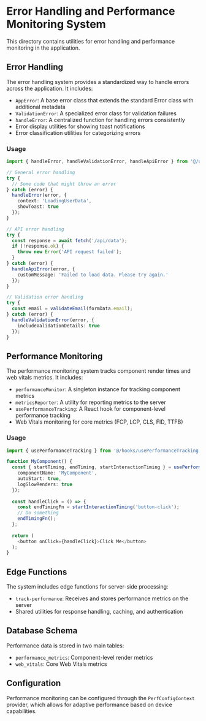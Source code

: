 
# Error Handling and Performance Monitoring System

This directory contains utilities for error handling and performance monitoring in the application.

## Error Handling

The error handling system provides a standardized way to handle errors across the application. It includes:

- `AppError`: A base error class that extends the standard Error class with additional metadata
- `ValidationError`: A specialized error class for validation failures
- `handleError`: A centralized function for handling errors consistently
- Error display utilities for showing toast notifications
- Error classification utilities for categorizing errors

### Usage

```typescript
import { handleError, handleValidationError, handleApiError } from '@/utils/errorHandling/handleError';

// General error handling
try {
  // Some code that might throw an error
} catch (error) {
  handleError(error, { 
    context: 'LoadingUserData',
    showToast: true
  });
}

// API error handling
try {
  const response = await fetch('/api/data');
  if (!response.ok) {
    throw new Error('API request failed');
  }
} catch (error) {
  handleApiError(error, {
    customMessage: 'Failed to load data. Please try again.'
  });
}

// Validation error handling
try {
  const email = validateEmail(formData.email);
} catch (error) {
  handleValidationError(error, {
    includeValidationDetails: true
  });
}
```

## Performance Monitoring

The performance monitoring system tracks component render times and web vitals metrics. It includes:

- `performanceMonitor`: A singleton instance for tracking component metrics
- `metricsReporter`: A utility for reporting metrics to the server
- `usePerformanceTracking`: A React hook for component-level performance tracking
- Web Vitals monitoring for core metrics (FCP, LCP, CLS, FID, TTFB)

### Usage

```typescript
import { usePerformanceTracking } from '@/hooks/usePerformanceTracking';

function MyComponent() {
  const { startTiming, endTiming, startInteractionTiming } = usePerformanceTracking({
    componentName: 'MyComponent',
    autoStart: true,
    logSlowRenders: true
  });
  
  const handleClick = () => {
    const endTimingFn = startInteractionTiming('button-click');
    // Do something
    endTimingFn();
  };
  
  return (
    <button onClick={handleClick}>Click Me</button>
  );
}
```

## Edge Functions

The system includes edge functions for server-side processing:

- `track-performance`: Receives and stores performance metrics on the server
- Shared utilities for response handling, caching, and authentication

## Database Schema

Performance data is stored in two main tables:

- `performance_metrics`: Component-level render metrics
- `web_vitals`: Core Web Vitals metrics

## Configuration

Performance monitoring can be configured through the `PerfConfigContext` provider, which allows for adaptive performance based on device capabilities.
